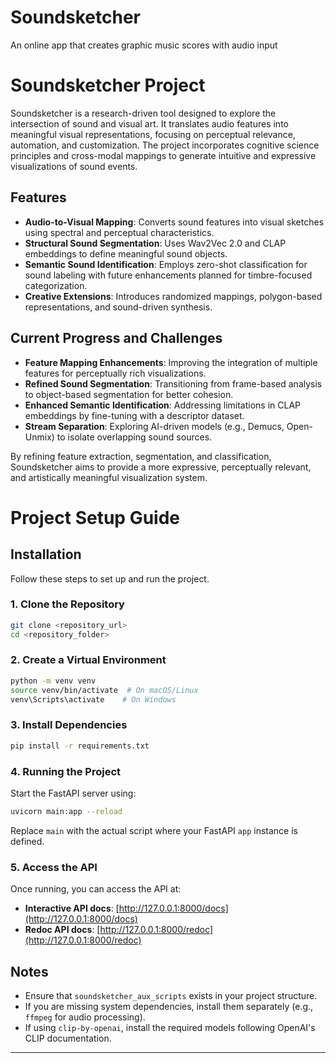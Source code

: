# Soundsketcher
An online app that creates graphic music scores with audio input
# Soundsketcher Project

Soundsketcher is a research-driven tool designed to explore the intersection of sound and visual art. It translates audio features into meaningful visual representations, focusing on perceptual relevance, automation, and customization. The project incorporates cognitive science principles and cross-modal mappings to generate intuitive and expressive visualizations of sound events.

## Features
- **Audio-to-Visual Mapping**: Converts sound features into visual sketches using spectral and perceptual characteristics.
- **Structural Sound Segmentation**: Uses Wav2Vec 2.0 and CLAP embeddings to define meaningful sound objects.
- **Semantic Sound Identification**: Employs zero-shot classification for sound labeling with future enhancements planned for timbre-focused categorization.
- **Creative Extensions**: Introduces randomized mappings, polygon-based representations, and sound-driven synthesis.

## Current Progress and Challenges
- **Feature Mapping Enhancements**: Improving the integration of multiple features for perceptually rich visualizations.
- **Refined Sound Segmentation**: Transitioning from frame-based analysis to object-based segmentation for better cohesion.
- **Enhanced Semantic Identification**: Addressing limitations in CLAP embeddings by fine-tuning with a descriptor dataset.
- **Stream Separation**: Exploring AI-driven models (e.g., Demucs, Open-Unmix) to isolate overlapping sound sources.

By refining feature extraction, segmentation, and classification, Soundsketcher aims to provide a more expressive, perceptually relevant, and artistically meaningful visualization system.

# Project Setup Guide

## Installation

Follow these steps to set up and run the project.

### 1. Clone the Repository
```bash
git clone <repository_url>
cd <repository_folder>
```

### 2. Create a Virtual Environment
```bash
python -m venv venv
source venv/bin/activate  # On macOS/Linux
venv\Scripts\activate    # On Windows
```

### 3. Install Dependencies
```bash
pip install -r requirements.txt
```

### 4. Running the Project
Start the FastAPI server using:
```bash
uvicorn main:app --reload
```
Replace `main` with the actual script where your FastAPI `app` instance is defined.

### 5. Access the API
Once running, you can access the API at:
- **Interactive API docs**: [http://127.0.0.1:8000/docs](http://127.0.0.1:8000/docs)
- **Redoc API docs**: [http://127.0.0.1:8000/redoc](http://127.0.0.1:8000/redoc)

## Notes
- Ensure that `soundsketcher_aux_scripts` exists in your project structure.
- If you are missing system dependencies, install them separately (e.g., `ffmpeg` for audio processing).
- If using `clip-by-openai`, install the required models following OpenAI's CLIP documentation.

---